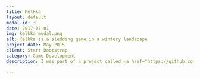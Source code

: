 ```yaml
---
title: Kelkka
layout: default
modal-id: 3
date: 2017-05-01
img: kelkka_modal.png
alt: Kelkka is a sledding game in a wintery landscape
project-date: May 2015
client: Start Bootstrap
category: Game Development
description: I was part of a project called <a href="https://github.com/jkallioniemi/kelkka-unity-game">Kelkka</a>, as the project's sole programmer, where I worked together with graphic designers and sound artists in a four person team. Over the course of a month, while studying game development, we made a game in which the player races through a snowy landscape on a sled, trying to reach the goal in as little time as possible, while passing through checkpoints. This project was made in Unity using C#. The online high scores were made using PHP and SQLite. The source code for the game is available on <a href="https://github.com/jkallioniemi/kelkka-unity-game">Github</a>.

---
```

